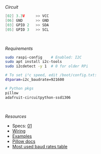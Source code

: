 *Circuit*
```cpp
[02] 3.3V     >> VCC
[06] GND      >> GND
[03] GPIO 2   >> SDA
[05] GPIO 3   >> SCL
```

<br />

*Requirements*
```sh
sudo raspi-config    # Enabled: I2C
sudo apt install i2c-tools
sudo i2cdetect -y 1  # 0 for older RPi

# To set i²c speed, edit /boot/config.txt:
dtparam=i2c_baudrate=921600

# Python pkgs
pillow
adafruit-circuitpython-ssd1306
```

<br />

*Resources*
- Specs: [01](<https://cdn-shop.adafruit.com/datasheets/SSD1306.pdf>)
- [Wiring](<https://learn.adafruit.com/monochrome-oled-breakouts/python-wiring>)
- [Examples](<https://github.com/adafruit/Adafruit_CircuitPython_SSD1306/tree/main/examples>)
- [Pillow docs](<https://pillow.readthedocs.io/en/stable/reference/ImageDraw.html>)
- [Most used baud rates table](<https://lucidar.me/en/serialib/most-used-baud-rates-table/>)
